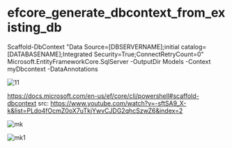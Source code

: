 # efcore_generate_dbcontext_from_existing_db

Scaffold-DbContext "Data Source=[DBSERVERNAME];initial catalog=[DATABASENAME];Integrated Security=True;ConnectRetryCount=0" Microsoft.EntityFrameworkCore.SqlServer -OutputDir Models -Context myDbcontext  -DataAnnotations

![11](https://user-images.githubusercontent.com/61469290/101380364-647f7500-38db-11eb-85bd-6adda17bb0e4.PNG)


https://docs.microsoft.com/en-us/ef/core/cli/powershell#scaffold-dbcontext
src: https://www.youtube.com/watch?v=-sftSA9_X-k&list=PLdo4fOcmZ0oX7uTkjYwvCJDG2qhcSzwZ6&index=2 


![mk](https://user-images.githubusercontent.com/61469290/101345809-a1347780-38ad-11eb-88d3-588f9ee4820b.PNG)

![mk1](https://user-images.githubusercontent.com/61469290/101346135-2324a080-38ae-11eb-87de-1ae9c7aef3db.PNG)

